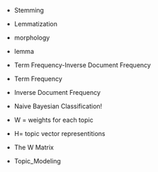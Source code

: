 

- Stemming
- Lemmatization
- morphology
- lemma
- Term Frequency-Inverse Document Frequency
- Term Frequency
- Inverse Document Frequency
- Naive Bayesian Classification!


- W = weights for each topic
- H= topic vector representitions
- The W Matrix
- Topic_Modeling
